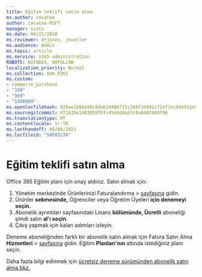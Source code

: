 ```yaml
---
title: Eğitim teklifi satın alma
ms.author: cmcatee
author: cmcatee-MSFT
manager: scotv
ms.date: 04/21/2020
ms.reviewer: drjones, jmueller
ms.audience: Admin
ms.topic: article
ms.service: o365-administration
ROBOTS: NOINDEX, NOFOLLOW
localization_priority: Normal
ms.collection: Adm_O365
ms.custom:
- commerce_purchase
- "328"
- "369"
- "1500009"
ms.openlocfilehash: 028ae1b86a98c8dab1940b715c266f3d481c71ef1ec84e932e9c74817bccdef5
ms.sourcegitcommit: d71b18e1403859fbfc45ddd9a57c8ab68f4d9f96
ms.translationtype: MT
ms.contentlocale: tr-TR
ms.lasthandoff: 08/06/2021
ms.locfileid: "54503276"
---
```

# <a name="how-to-purchase-an-education-offer"></a>Eğitim teklifi satın alma

Office 365 Eğitim planı için onay aldınız. Satın almak için:
  
1. Yönetim merkezinde Ürünlerinizi Faturalandırma  \> [sayfasına](https://go.microsoft.com/fwlink/p/?linkid=842054) gidin.
2. Ürünler **sekmesinde,** Öğrenciler veya Öğretim Üyeleri **için denemeyi seçin.**
3. Abonelik ayrıntıları sayfasındaki Lisans **bölümünde, Ücretli** aboneliği şimdi satın **al'ı seçin.**
4. Çıkış yapmak için kalan adımları izleyin.

Deneme aboneliğinden farklı bir abonelik satın almak için Fatura Satın Alma **Hizmetleri** \> [sayfasına](https://go.microsoft.com/fwlink/p/?linkid=868433) gidin. Eğitim **Planları'nın** altında istediğiniz planı seçin.

Daha fazla bilgi edinmek için [ücretsiz deneme sürümünden abonelik satın alma bkz.](/microsoft-365/commerce/try-or-buy-microsoft-365#buy-a-subscription-from-your-free-trial)